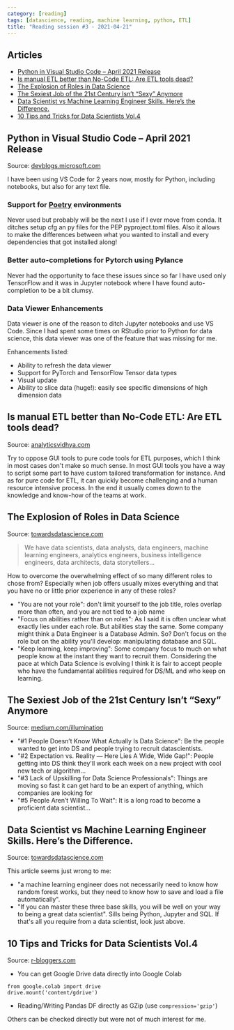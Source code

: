 ```yaml
---
category: [reading]
tags: [datascience, reading, machine learning, python, ETL]
title: "Reading session #3 - 2021-04-21"
---
```


## Articles

- [Python in Visual Studio Code – April 2021 Release](#python-in-visual-studio-code--april-2021-release)
- [Is manual ETL better than No-Code ETL: Are ETL tools dead?](#is-manual-etl-better-than-no-code-etl-are-etl-tools-dead)
- [The Explosion of Roles in Data Science](#the-explosion-of-roles-in-data-science)
- [The Sexiest Job of the 21st Century Isn’t “Sexy” Anymore](#the-sexiest-job-of-the-21st-century-isnt-sexy-anymore)
- [Data Scientist vs Machine Learning Engineer Skills. Here’s the Difference.](#data-scientist-vs-machine-learning-engineer-skills-heres-the-difference)
- [10 Tips and Tricks for Data Scientists Vol.4](#10-tips-and-tricks-for-data-scientists-vol4)


<!-- -->

## Python in Visual Studio Code – April 2021 Release

Source: [devblogs.microsoft.com](https://devblogs.microsoft.com/python/python-in-visual-studio-code-april-2021-release/)

I have been using VS Code for 2 years now, mostly for Python, including notebooks, but also for any text file. 

### Support for [Poetry](https://python-poetry.org) environments

Never used but probably will be the next I use if I ever move from conda. It ditches setup cfg an py files for the PEP pyproject.toml files. Also it allows to make the differences between what you wanted to install and every dependencies that got installed along!

### Better auto-completions for Pytorch using Pylance

Never had the opportunity to face these issues since so far I have used only TensorFlow and it was in Jupyter notebook where I have found auto-completion to be a bit clumsy.

### Data Viewer Enhancements

Data viewer is one of the reason to ditch Jupyter notebooks and use VS Code. Since I had spent some times on RStudio prior to Python for data science, this data viewer was one of the feature that was missing for me.

Enhancements listed:
* Ability to refresh the data viewer
* Support for PyTorch and TensorFlow Tensor data types
* Visual update
* Ability to slice data (huge!): easily see specific dimensions of high dimension data


## Is manual ETL better than No-Code ETL: Are ETL tools dead?

Source: [analyticsvidhya.com](https://www.analyticsvidhya.com/blog/2021/04/is-manual-etl-better-than-no-code-etl-are-etl-tools-dead/)

Try to oppose GUI tools to pure code tools for ETL purposes, which I think in most cases don't make so much sense. In most GUI tools you have a way to script some part to have custom tailored transformation for instance. And as for pure code for ETL, it can quickly become challenging and a human resource intensive process. In the end it usually comes down to the knowledge and know-how of the teams at work.


## The Explosion of Roles in Data Science

Source: [towardsdatascience.com](https://towardsdatascience.com/the-explosion-of-roles-in-data-science-5963aa83e1c)

> We have data scientists, data analysts, data engineers, machine learning engineers, analytics engineers, business intelligence engineers, data architects, data storytellers…

How to overcome the overwhelming effect of so many different roles to chose from? Especially when job offers usually mixes everything and that you have no or little prior experience in any of these roles?

* "You are not your role": don't limit yourself to the job title, roles overlap more than often, and you are not tied to a job name
* "Focus on abilities rather than on roles": As I said it is often unclear what exactly lies under each role. But abilities stay the same. Some company might think a Data Engineer is a Database Admin. So? Don't focus on the role but on the ability you'll develop: manipulating database and SQL.
* "Keep learning, keep improving": Some company focus to much on what people know at the instant they want to recruit them. Considering the pace at which Data Science is evolving I think it is fair to accept people who have the fundamental abilities required for DS/ML and who keep on learning.

## The Sexiest Job of the 21st Century Isn’t “Sexy” Anymore

Source: [medium.com/illumination](https://medium.com/illumination/the-sexiest-job-of-the-21st-century-isnt-sexy-anymore-fd5335a5d4d4)

* "#1 People Doesn’t Know What Actually Is Data Science": Be the people wanted to get into DS and people trying to recruit datascientists.
* "#2 Expectation vs. Reality — Here Lies A Wide, Wide Gap!": People getting into DS think they'll work each week on a new project with cool new tech or algorithm...
* "#3 Lack of Upskilling for Data Science Professionals": Things are moving so fast it can get hard to be an expert of anything, which companies are looking for
* "#5 People Aren’t Willing To Wait": It is a long road to become a proficient data scientist...

## Data Scientist vs Machine Learning Engineer Skills. Here’s the Difference.

Source: [towardsdatascience.com](https://towardsdatascience.com/data-scientist-vs-machine-learning-engineer-skills-heres-the-difference-93eb2f4f6f98)

This article seems just wrong to me:
* "a machine learning engineer does not necessarily need to know how random forest works, but they need to know how to save and load a file automatically".
* "If you can master these three base skills, you will be well on your way to being a great data scientist". Sills being Python, Jupyter and SQL. If that's all you require from a data scientist, look just above.

## 10 Tips and Tricks for Data Scientists Vol.4

Source: [r-bloggers.com](https://www.r-bloggers.com/2021/04/10-tips-and-tricks-for-data-scientists-vol-4/)

* You can get Google Drive data directly into Google Colab
  
```
from google.colab import drive
drive.mount('content/gdrive')
```

* Reading/Writing Pandas DF directly as GZip (use `compression='gzip'`)

Others can be checked directly but were not of much interest for me.
